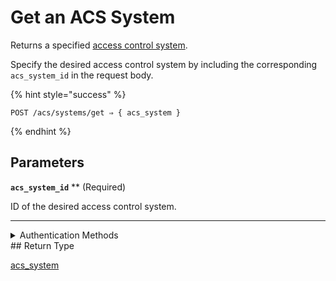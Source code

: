 # Get an ACS System

Returns a specified [access control system](https://docs.seam.co/latest/capability-guides/access-systems).

Specify the desired access control system by including the corresponding `acs_system_id` in the request body.

{% hint style="success" %}
```
POST /acs/systems/get ⇒ { acs_system }
```
{% endhint %}

## Parameters

**`acs_system_id`** **
 (Required)

ID of the desired access control system.

---


<details>

<summary>Authentication Methods</summary>

- API key
- Personal access token
  <br>Must also include the `seam-workspace` header in the request.
</details>
## Return Type

[acs\_system](./)
